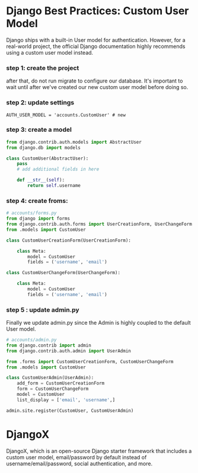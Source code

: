 # Django Best Practices: Custom User Model

Django ships with a built-in User model for authentication. However, for a real-world project, the official Django documentation
highly recommends using a custom user model instead.

### step 1: create the project
after that, do not run migrate to configure our database. It's important to wait until after we've created our new custom user model before doing so.


### step 2: update settings
`AUTH_USER_MODEL = 'accounts.CustomUser' # new`

### step 3: create a model
```python
from django.contrib.auth.models import AbstractUser
from django.db import models

class CustomUser(AbstractUser):
    pass
    # add additional fields in here

    def __str__(self):
        return self.username
```

### step 4: create froms:
```python
# accounts/forms.py
from django import forms
from django.contrib.auth.forms import UserCreationForm, UserChangeForm
from .models import CustomUser

class CustomUserCreationForm(UserCreationForm):

    class Meta:
        model = CustomUser
        fields = ('username', 'email')

class CustomUserChangeForm(UserChangeForm):

    class Meta:
        model = CustomUser
        fields = ('username', 'email')
```

### step 5 : update admin.py
Finally we update admin.py since the Admin is highly coupled to the default User model.
```python
# accounts/admin.py
from django.contrib import admin
from django.contrib.auth.admin import UserAdmin

from .forms import CustomUserCreationForm, CustomUserChangeForm
from .models import CustomUser

class CustomUserAdmin(UserAdmin):
    add_form = CustomUserCreationForm
    form = CustomUserChangeForm
    model = CustomUser
    list_display = ['email', 'username',]

admin.site.register(CustomUser, CustomUserAdmin)
```
# DjangoX
DjangoX, which is an open-source Django starter framework
that includes a custom user model, email/password by default instead of username/email/password, social authentication, and more.


